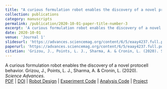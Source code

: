 ```yaml
---
title: "A curious formulation robot enables the discovery of a novel protocell behavior."
collection: publications
category: manuscripts
permalink: /publication/2020-10-01-paper-title-number-3
excerpt: 'A curious formulation robot enables the discovery of a novel protocell behavior.'
date: 2020-10-01
venue: 'Journal 1'
slidesurl: 'https://advances.sciencemag.org/content/6/5/eaay4237.full.pdf'
paperurl: 'https://advances.sciencemag.org/content/6/5/eaay4237.full.pdf'
citation: 'Grizou, J., Points, L. J., Sharma, A. & Cronin, L. (2020). Science Advances.'
---
```


A curious formulation robot enables the discovery of a novel protocell behavior. 
  Grizou, J., Points, L. J., Sharma, A. & Cronin, L. (2020).  
  *Science Advances.*  
  [PDF](https://advances.sciencemag.org/content/6/5/eaay4237.full.pdf) | [DOI](https://doi.org/10.1126/sciadv.aay4237) | [Robot Design](https://github.com/croningp/dropfactory) | [Experiment Code](https://github.com/croningp/dropfactory_exploration) | [Analysis Code](https://github.com/croningp/dropfactory_analysis) | [Project](https://jgrizou.com/projects/chemobot#dropfactory)
